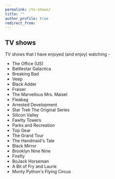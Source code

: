```yaml
---
permalink: /tv-shows/
title: ""
author_profile: true
redirect_from:
---
```

## TV shows
TV shows that I have enjoyed (and enjoy) watching -

- The Office (US)
- Battlestar Galactica
- Breaking Bad
- Veep
- Black Adder
- Fraiser
- The Marvellous Mrs. Maisel
- Fleabag
- Arrested Development
- Star Trek The Original Series
- Silicon Valley
- Fawlty Towers
- Parks and Recreation
- Top Gear
- The Grand Tour
- The Handmaid's Tale
- Black Mirror
- Brooklyn Nine Nine
- Firefly
- BoJack Horseman
- A Bit of Fry and Laurie
- Monty Python's Flying Circus
<!--stackedit_data:
eyJoaXN0b3J5IjpbLTE3NDQxMzU4NTJdfQ==
-->